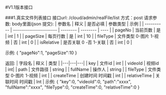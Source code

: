 #V1.1版本接口

###1.真实文件列表接口
接口url: /cloud/admin/realFile/list
方式：post
请求参数:
body里面(json 提交):
| 参数名     | 释义                   | 是否必填 | 参数类型 | 示例 |
| ---------- | ---------------------- | -------- | -------- | ---- |
| pageNo     | 当前页数               | 是       | int      | 1    |
| pageSize   | 每页行数               | 是       | int      | 10   |
| fileType   | 文件类型 0-图片 1-视频 | 否       | int      | 0    |
| isRelative | 是否关联 0 -否  1-关联 | 否       | int      | 0    |

示例:
    {
        "pageNo":1,
        "pageSize":10
    }

返回:
| 字段名 | 释义 | 类型 |
|---|---|---|
| key | 文件id | int |
| videoId | 视频id | int|
| path | 文件路径 | string |
| fullName | 操作人 | string |
| fileType | 文件类型  0-图片 1-视频 | int |
| createTime | 创建时间 时间戳 | int |
| relativeTime | 关联时间 时间戳 | Int |
示例:
    {
      "key":0,
      "videoId":0,
      "path":"xxxx",
      "fullName":"xxxx",
      "fileType":0,
      "createTime":0,
      "relativeTime":0
    }